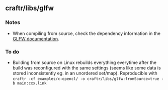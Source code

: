 ## craftr/libs/glfw

### Notes

* When compiling from source, check the dependency information in the [GLFW
  documentation].

### To do

* Building from source on Linux rebuilds everything everytime after the
  build was reconfigured with the same settings (seems like some data is
  stored inconsistently eg. in an unordered set/map). Reproducible with
  `craftr -cf examples/c-opencl/ -o craftr/libs/glfw:fromSource=true -b main:cxx.link`

[GLFW documentation]: http://www.glfw.org/docs/latest/compile.html#compile_deps_x11
